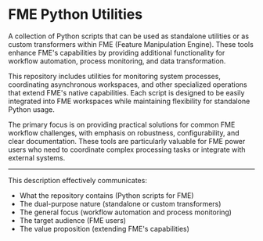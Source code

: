 # FME Python Utilities

A collection of Python scripts that can be used as standalone utilities or as custom transformers within FME (Feature Manipulation Engine). These tools enhance FME's capabilities by providing additional functionality for workflow automation, process monitoring, and data transformation.

This repository includes utilities for monitoring system processes, coordinating asynchronous workspaces, and other specialized operations that extend FME's native capabilities. Each script is designed to be easily integrated into FME workspaces while maintaining flexibility for standalone Python usage.

The primary focus is on providing practical solutions for common FME workflow challenges, with emphasis on robustness, configurability, and clear documentation. These tools are particularly valuable for FME power users who need to coordinate complex processing tasks or integrate with external systems.

---

This description effectively communicates:
- What the repository contains (Python scripts for FME)
- The dual-purpose nature (standalone or custom transformers)
- The general focus (workflow automation and process monitoring)
- The target audience (FME users)
- The value proposition (extending FME's capabilities)
